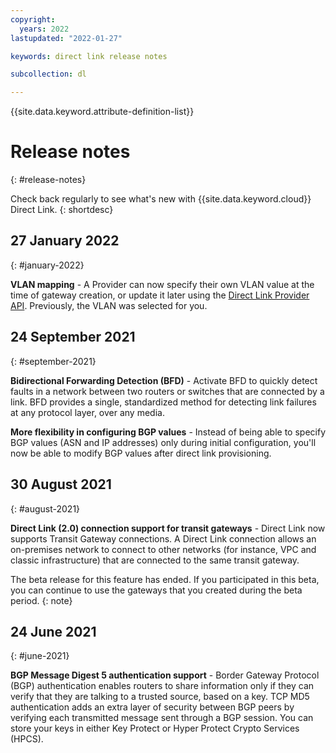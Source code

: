 ```yaml
---
copyright:
  years: 2022
lastupdated: "2022-01-27"

keywords: direct link release notes

subcollection: dl

---
```


{{site.data.keyword.attribute-definition-list}}

# Release notes
{: #release-notes}

Check back regularly to see what's new with {{site.data.keyword.cloud}} Direct Link.
{: shortdesc}

## 27 January 2022
{: #january-2022}

**VLAN mapping** - A Provider can now specify their own VLAN value at the time of gateway creation, or update it later using the [Direct Link Provider API](/apidocs/direct_link_provider_api). Previously, the VLAN was selected for you. 

## 24 September 2021
{: #september-2021}

**Bidirectional Forwarding Detection (BFD)** - Activate BFD to quickly detect faults in a network between two routers or switches that are connected by a link. BFD provides a single, standardized method for detecting link failures at any protocol layer, over any media.

**More flexibility in configuring BGP values** - Instead of being able to specify BGP values (ASN and IP addresses) only during initial configuration, you'll now be able to modify BGP values after direct link provisioning.

## 30 August 2021
{: #august-2021}

**Direct Link (2.0) connection support for transit gateways** - Direct Link now supports Transit Gateway connections. A Direct Link connection allows an on-premises network to connect to other networks (for instance, VPC and classic infrastructure) that are connected to the same transit gateway.

   The beta release for this feature has ended. If you participated in this beta, you can continue to use the gateways that you created during the beta period.
   {: note}

## 24 June 2021
{: #june-2021}

**BGP Message Digest 5 authentication support** - Border Gateway Protocol (BGP) authentication enables routers to share information only if they can verify that they are talking to a trusted source, based on a key. TCP MD5 authentication adds an extra layer of security between BGP peers by verifying each transmitted message sent through a BGP session. You can store your keys in either Key Protect or Hyper Protect Crypto Services (HPCS).
